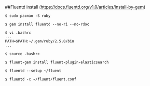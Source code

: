 
##Fluentd install (https://docs.fluentd.org/v1.0/articles/install-by-gem)

```
$ sudo pacman -S ruby

$ gem install fluentd --no-ri --no-rdoc

$ vi .bashrc
...
PATH=$PATH:~/.gem/ruby/2.5.0/bin
...

$ source .bashrc

$ fluent-gem install fluent-plugin-elasticsearch

$ fluentd --setup ~/fluent

$ fluentd -c ~/fluent/fluent.conf
```
